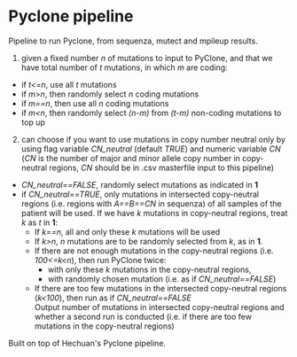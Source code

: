 # Pyclone pipeline
Pipeline to run Pyclone, from sequenza, mutect and mpileup results.

1. given a fixed number *n* of mutations to input to PyClone, and that we have total number of *t* mutations, in which *m* are coding:
  * if *t<=n*, use all *t* mutations
  * if *m>n*, then randomly select *n* coding mutations  
  * if *m==n*, then use all *n* coding mutations  
  * if *m<n*, then randomly select *(n-m)* from *(t-m)* non-coding mutations to top up  
2. can choose if you want to use mutations in copy number neutral only by using flag variable *CN_neutral* (default *TRUE*) and numeric variable *CN* (*CN* is the number of major and minor allele copy number in copy-neutral regions, *CN* should be in .csv masterfile input to this pipeline)
  * *CN_neutral==FALSE*, randomly select mutations as indicated in **1**
  * if *CN_neutral==TRUE*, only mutations in intersected copy-neutral regions (i.e. regions with *A==B==CN* in sequenza) of all samples of the patient will be used. If we have *k* mutations in copy-neutral regions, treat *k* as *t* in **1**: 
    + If *k==n*, all and only these *k* mutations will be used  
    + If *k>n*, *n* mutations are to be randomly selected from *k*, as in **1**.  
    + If there are not enough mutations in the copy-neutral regions (i.e. *100<=k<n*), then run PyClone twice:
      + with only these *k* mutations in the copy-neutral regions, 
      + with randomly chosen mutation (i.e. as if *CN_neutral==FALSE*)  
    + If there are too few mutations in the intersected copy-neutral regions (*k<100*), then run as if *CN_neutral==FALSE*  
    Output number of mutations in intersected copy-neutral regions and whether a second run is conducted (i.e. if there are too few mutations in the copy-neutral regions)


Built on top of Hechuan's Pyclone pipeline.

